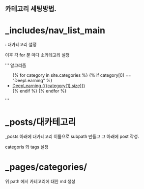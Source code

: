 ## 카테고리 세팅방법.

# _includes/nav_list_main

<span class..> : 대카테고리 설정
  
이후 각 for 문 마다 소카테고리 설정

'''
<span class="nav__sub-title">알고리즘</span>
            <ul>
                {% for category in site.categories %}
                    {% if category[0] == "DeepLearning" %}
                        <li><a href="/categories/DeepLearning" class="">DeepLearning ({{category[1].size}})</a></li>
                    {% endif %}
                {% endfor %}
            </ul>
'''






  
  

# _posts/대카테고리

_posts 아래에 대카테고리 이름으로 subpath 만들고 그 아래에 post 작성.

categoris 와 tags 설정
  

# _pages/categories/
  
위 path 에서 카테고리에 대한 md 생성
